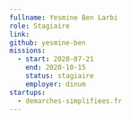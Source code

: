 ```yaml
---
fullname: Yesmine Ben Larbi
role: Stagiaire
link:
github: yesmine-ben
missions:
  - start: 2020-07-21
    end: 2020-10-15
    status: stagiaire
    employer: dinum
startups:
  - demarches-simplifiees.fr
---
```

